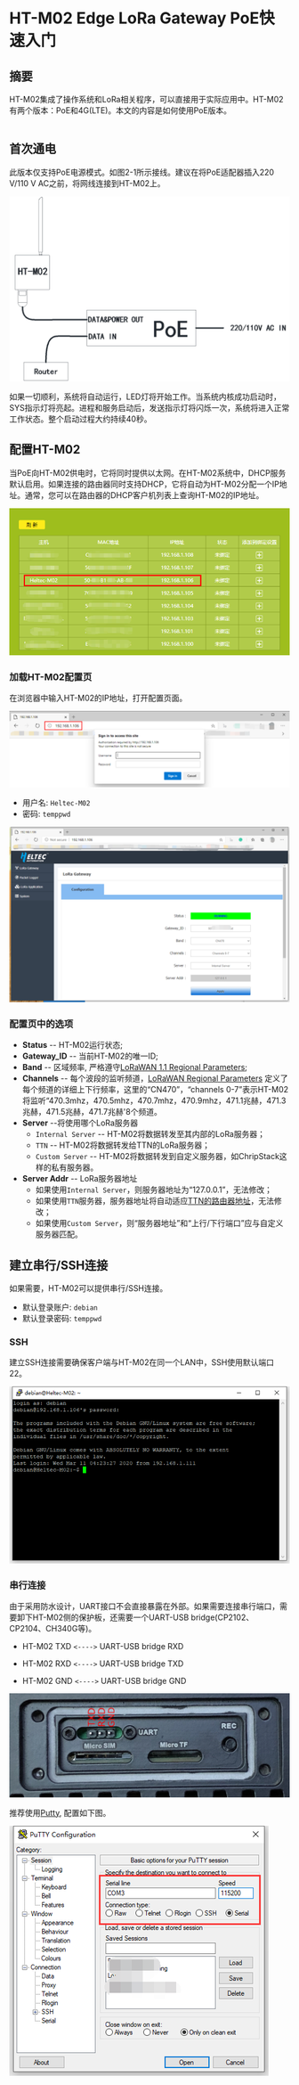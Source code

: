 # HT-M02 Edge LoRa Gateway PoE快速入门

## 摘要

HT-M02集成了操作系统和LoRa相关程序，可以直接用于实际应用中。HT-M02有两个版本：PoE和4G(LTE)。本文的内容是如何使用PoE版本。

``` Note:: 首次通电前，请确保天线已正确安装在适当的位置。标准天线本身不防水。如需长期在室外使用，建议用塑料薄膜适当遮挡天线部分。

```

## 首次通电

此版本仅支持PoE电源模式。如图2-1所示接线。建议在将PoE适配器插入220 V/110 V AC之前，将网线连接到HT-M02上。

![](img/quick_start_poe/01.png)

如果一切顺利，系统将自动运行，LED灯将开始工作。当系统内核成功启动时，SYS指示灯将亮起。进程和服务启动后，发送指示灯将闪烁一次，系统将进入正常工作状态。整个启动过程大约持续40秒。

## 配置HT-M02

当PoE向HT-M02供电时，它将同时提供以太网。在HT-M02系统中，DHCP服务默认启用。如果连接的路由器同时支持DHCP，它将自动为HT-M02分配一个IP地址。通常，您可以在路由器的DHCP客户机列表上查询HT-M02的IP地址。

![](img/quick_start_poe/02.png)

### 加载HT-M02配置页

在浏览器中输入HT-M02的IP地址，打开配置页面。

![](img/quick_start_poe/03.png)

- 用户名: `Heltec-M02`
- 密码: `temppwd`

![](img/quick_start_poe/04.png)

### 配置页中的选项

- **Status** -- HT-M02运行状态;
- **Gateway_ID** -- 当前HT-M02的唯一ID;
- **Band** -- 区域频率, 严格遵守[LoRaWAN 1.1 Regional Parameters](https://lora-alliance.org/sites/default/files/2018-04/lorawantm_regional_parameters_v1.1rb_-_final.pdf);
- **Channels** -- 每个波段的监听频道，[LoRaWAN Regional Parameters](https://lora-alliance.org/sites/default/files/2018-04/lorawantm_regional_parameters_v1.1rb_-_final.pdf) 定义了每个频道的详细上下行频率，这里的“CN470”，“channels 0-7”表示HT-M02将监听“470.3mhz，470.5mhz，470.7mhz，470.9mhz，471.1兆赫，471.3兆赫，471.5兆赫，471.7兆赫'8个频道。
- **Server** --将使用哪个LoRa服务器
  - `Internal Server` -- HT-M02将数据转发至其内部的LoRa服务器；
  - `TTN` -- HT-M02将数据转发给TTN的LoRa服务器；
  - `Custom Server` -- HT-M02将数据转发到自定义服务器，如ChripStack这样的私有服务器。
- **Server Addr** -- LoRa服务器地址
  - 如果使用`Internal Server`，则服务器地址为“127.0.0.1”，无法修改；
  - 如果使用`TTN`服务器，服务器地址将自动适应[TTN的路由器地址](https://www.thethingsnetwork.org/docs/gateways/packet-forwarder/semtech-udp.html#router-addresses)，无法修改；
  - 如果使用`Custom Server`，则“服务器地址”和“上行/下行端口”应与自定义服务器匹配。

## 建立串行/SSH连接

如果需要，HT-M02可以提供串行/SSH连接。

- 默认登录账户: `debian`
- 默认登录密码: `temppwd`

### SSH

建立SSH连接需要确保客户端与HT-M02在同一个LAN中，SSH使用默认端口22。

![](img/quick_start_poe/05.png)

### 串行连接

由于采用防水设计，UART接口不会直接暴露在外部。如果需要连接串行端口，需要卸下HT-M02侧的保护板，还需要一个UART-USB bridge(CP2102、CP2104、CH340G等)。

- HT-M02 TXD `<---->` UART-USB bridge RXD

- HT-M02 RXD `<---->` UART-USB bridge TXD

- HT-M02 GND `<---->` UART-USB bridge GND

![](img/quick_start_poe/06.png)

推荐使用[Putty,](https://putty.org/) 配置如下图。

![](img/quick_start_poe/07.png)
